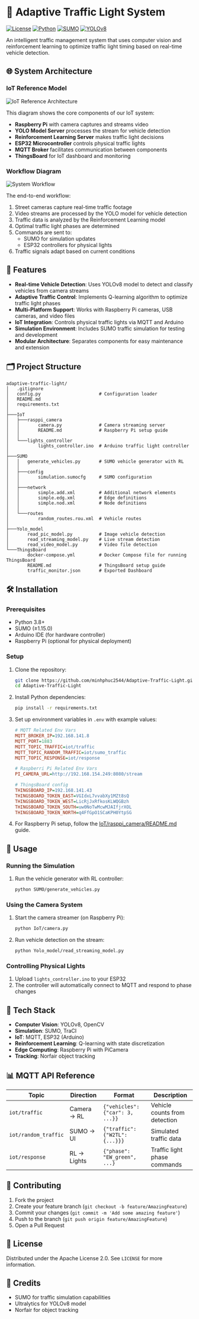 # 🚦 Adaptive Traffic Light System

[![License](https://img.shields.io/badge/License-Apache_2.0-blue.svg)](https://opensource.org/licenses/Apache-2.0)
[![Python](https://img.shields.io/badge/Python-3.8+-blue.svg)](https://www.python.org/)
[![SUMO](https://img.shields.io/badge/SUMO-1.15.0-green.svg)](https://www.eclipse.org/sumo/)
[![YOLOv8](https://img.shields.io/badge/YOLOv8-Ultralytics-red.svg)](https://ultralytics.com/yolov8)

An intelligent traffic management system that uses computer vision and reinforcement learning to optimize traffic light timing based on real-time vehicle detection.

## 🌐 System Architecture

### IoT Reference Model
![IoT Reference Architecture](figures/iot_reference_model.png)

This diagram shows the core components of our IoT system:
- **Raspberry Pi** with camera captures and streams video
- **YOLO Model Server** processes the stream for vehicle detection
- **Reinforcement Learning Server** makes traffic light decisions
- **ESP32 Microcontroller** controls physical traffic lights
- **MQTT Broker** facilitates communication between components
- **ThingsBoard** for IoT dashboard and monitoring

### Workflow Diagram
![System Workflow](figures/system_workflow.png)

The end-to-end workflow:
1. Street cameras capture real-time traffic footage
2. Video streams are processed by the YOLO model for vehicle detection
3. Traffic data is analyzed by the Reinforcement Learning model
4. Optimal traffic light phases are determined
5. Commands are sent to:
   - SUMO for simulation updates
   - ESP32 controllers for physical lights
6. Traffic signals adapt based on current conditions

## 📌 Features

- **Real-time Vehicle Detection**: Uses YOLOv8 model to detect and classify vehicles from camera streams
- **Adaptive Traffic Control**: Implements Q-learning algorithm to optimize traffic light phases
- **Multi-Platform Support**: Works with Raspberry Pi cameras, USB cameras, and video files
- **IoT Integration**: Controls physical traffic lights via MQTT and Arduino
- **Simulation Environment**: Includes SUMO traffic simulation for testing and development
- **Modular Architecture**: Separates components for easy maintenance and extension

## 🗂 Project Structure

```
adaptive-traffic-light/
│   .gitignore
│   config.py                      # Configuration loader
│   README.md
│   requirements.txt
│   
├───IoT
│   ├───rasppi_camera
│   │       camera.py              # Camera streaming server
│   │       README.md              # Raspberry Pi setup guide
│   │   
│   └───lights_controller
│           lights_controller.ino  # Arduino traffic light controller
│           
├───SUMO
│   │   generate_vehicles.py       # SUMO vehicle generator with RL
│   │   
│   ├───config
│   │       simulation.sumocfg     # SUMO configuration
│   │       
│   ├───network
│   │       simple.add.xml         # Additional network elements
│   │       simple.edg.xml         # Edge definitions
│   │       simple.nod.xml         # Node definitions
│   │       
│   └───routes
│           random_routes.rou.xml  # Vehicle routes
│           
├───Yolo_model
│       read_pic_model.py          # Image vehicle detection
│       read_streaming_model.py    # Live stream detection
│       read_video_model.py        # Video file detection
└───ThingsBoard
        docker-compose.yml         # Docker Compose file for running ThingsBoard
        README.md                  # ThingsBoard setup guide
        traffic_monitor.json       # Exported Dashboard
```

## 🛠 Installation

### Prerequisites

- Python 3.8+
- SUMO (≥1.15.0)
- Arduino IDE (for hardware controller)
- Raspberry Pi (optional for physical deployment)

### Setup

1. Clone the repository:
   ```bash
   git clone https://github.com/minhphuc2544/Adaptive-Traffic-Light.git
   cd Adaptive-Traffic-Light
   ```

2. Install Python dependencies:
   ```bash
   pip install -r requirements.txt
   ```

3. Set up environment variables in `.env` with example values:
   ```ini
   # MQTT Related Env Vars
   MQTT_BROKER_IP=192.168.141.8
   MQTT_PORT=1883
   MQTT_TOPIC_TRAFFIC=iot/traffic
   MQTT_TOPIC_RANDOM_TRAFFIC=iot/sumo_traffic
   MQTT_TOPIC_RESPONSE=iot/response

   # Raspberri Pi Related Env Vars
   PI_CAMERA_URL=http://192.168.154.249:8080/stream

   # ThingsBoard config
   THINGSBOARD_IP=192.168.141.43
   THINGSBOARD_TOKEN_EAST=VGIdxL7vvabXy1MZt8sQ
   THINGSBOARD_TOKEN_WEST=LicRjJxRfkosKLWQGBzh
   THINGSBOARD_TOKEN_SOUTH=uw0NoTwMcwMJAIfjrXOL
   THINGSBOARD_TOKEN_NORTH=q4FfGpO1SCaKPH0YtpSG
   ```

4. For Raspberry Pi setup, follow the [IoT/rasppi_camera/README.md](IoT/rasppi_camera/README.md) guide.

## 🚀 Usage

### Running the Simulation

1. Run the vehicle generator with RL controller:
   ```bash
   python SUMO/generate_vehicles.py
   ```

### Using the Camera System

1. Start the camera streamer (on Raspberry Pi):
   ```bash
   python IoT/camera.py
   ```

2. Run vehicle detection on the stream:
   ```bash
   python Yolo_model/read_streaming_model.py
   ```

### Controlling Physical Lights

1. Upload `lights_controller.ino` to your ESP32
2. The controller will automatically connect to MQTT and respond to phase changes

## 🤖 Tech Stack

- **Computer Vision**: YOLOv8, OpenCV
- **Simulation**: SUMO, TraCI
- **IoT**: MQTT, ESP32 (Arduino)
- **Reinforcement Learning**: Q-learning with state discretization
- **Edge Computing**: Raspberry Pi with PiCamera
- **Tracking**: Norfair object tracking

## 📊 MQTT API Reference

| Topic              | Direction   | Format                          | Description |
|--------------------|-------------|---------------------------------|-------------|
| `iot/traffic`      | Camera → RL | `{"vehicles": {"car": 3, ...}}` | Vehicle counts from detection |
| `iot/random_traffic` | SUMO → UI  | `{"traffic": {"W2TL": {...}}}`  | Simulated traffic data |
| `iot/response`     | RL → Lights | `{"phase": "EW_green", ...}`    | Traffic light phase commands |

## 🤝 Contributing

1. Fork the project
2. Create your feature branch (`git checkout -b feature/AmazingFeature`)
3. Commit your changes (`git commit -m 'Add some amazing feature'`)
4. Push to the branch (`git push origin feature/AmazingFeature`)
5. Open a Pull Request

## 📜 License

Distributed under the Apache License 2.0. See `LICENSE` for more information.

## 🙏 Credits

- SUMO for traffic simulation capabilities
- Ultralytics for YOLOv8 model
- Norfair for object tracking
